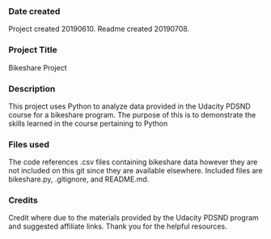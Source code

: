 ### Date created
Project created 20190610. Readme created 20190708.

### Project Title
Bikeshare Project

### Description
This project uses Python to analyze data provided in the Udacity PDSND course for a bikeshare program. The purpose of this is to demonstrate the skills learned in the course pertaining to Python

### Files used
The code references .csv files containing bikeshare data however they are not included on this git since they are available elsewhere. Included files are bikeshare.py, .gitignore, and README.md.

### Credits
Credit where due to the materials provided by the Udacity PDSND program and suggested affiliate links. Thank you for the helpful resources.
